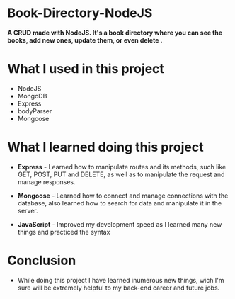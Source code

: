 # Book-Directory-NodeJS
**A CRUD made with NodeJS. It's a book directory where you can see the books, add new ones, update them, or even delete .**
# What I used in this project
- NodeJS
- MongoDB
- Express
- bodyParser
- Mongoose

# What I learned doing this project

- **Express** - Learned how to manipulate routes and its methods, such like GET, POST, PUT and DELETE, as well as to manipulate the request and manage responses.

- **Mongoose** - Learned how to connect and manage connections with the database, also learned how to search for data and manipulate it in the server.

- **JavaScript** - Improved my development speed as I learned many new things and practiced the syntax


# Conclusion

* While doing this project I have learned inumerous new things, wich I'm sure will be extremely helpful to my back-end career and future jobs.
